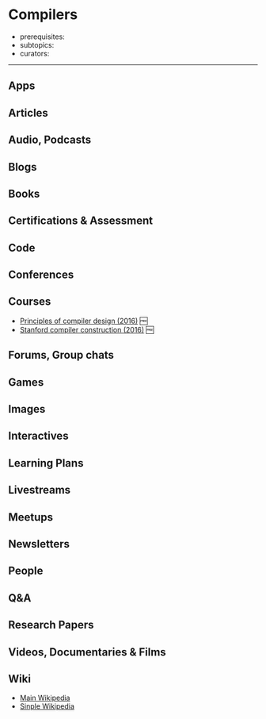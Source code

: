 # Compilers

- prerequisites:
- subtopics:
- curators:

------

## Apps

## Articles

## Audio, Podcasts

## Blogs

## Books

## Certifications & Assessment

## Code

## Conferences

## Courses

- [Principles of compiler design (2016)](https://www.cs.swarthmore.edu/%7Ejpolitz/cs75/s16/s_schedule.html) 🆓
- [Stanford compiler construction (2016)](https://web.stanford.edu/class/cs143/) 🆓

## Forums, Group chats

## Games

## Images

## Interactives

## Learning Plans

## Livestreams

## Meetups

## Newsletters

## People

## Q&A

## Research Papers

## Videos, Documentaries & Films

## Wiki
- [Main Wikipedia](https://en.wikipedia.org/wiki/Compiler)
- [Sinple Wikipedia](https://simple.wikipedia.org/wiki/Compiler)
